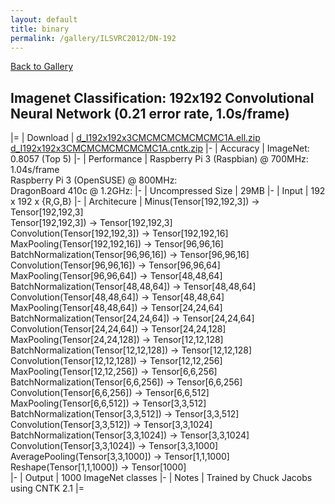 ```yaml
---
layout: default
title: binary
permalink: /gallery/ILSVRC2012/DN-192
---
```


[Back to Gallery](/ELL/gallery)

## Imagenet Classification: 192x192 Convolutional Neural Network (0.21 error rate, 1.0s/frame)

|=
| Download | [d_I192x192x3CMCMCMCMCMCMC1A.ell.zip](https://media.githubusercontent.com/media/Microsoft/ELL-models/master/models/ILSVRC2012/d_I192x192x3CMCMCMCMCMCMC1A/d_I192x192x3CMCMCMCMCMCMC1A.ell.zip) [d_I192x192x3CMCMCMCMCMCMC1A.cntk.zip](https://media.githubusercontent.com/media/Microsoft/ELL-models/master/models/ILSVRC2012/d_I192x192x3CMCMCMCMCMCMC1A/d_I192x192x3CMCMCMCMCMCMC1A.cntk.zip)
|-
| Accuracy | ImageNet: 0.8057 (Top 5)
|-
| Performance | Raspberry Pi 3 (Raspbian) @ 700MHz: 1.04s/frame<br>Raspberry Pi 3 (OpenSUSE) @ 800MHz: <br>DragonBoard 410c @ 1.2GHz:
|-
| Uncompressed Size | 29MB
|-
| Input | 192 x 192 x {R,G,B}
|-
| Architecure | Minus(Tensor[192,192,3]) -> Tensor[192,192,3]<br>Tensor[192,192,3]) -> Tensor[192,192,3]<br>Convolution(Tensor[192,192,3]) -> Tensor[192,192,16]<br>MaxPooling(Tensor[192,192,16]) -> Tensor[96,96,16]<br>BatchNormalization(Tensor[96,96,16]) -> Tensor[96,96,16]<br>Convolution(Tensor[96,96,16]) -> Tensor[96,96,64]<br>MaxPooling(Tensor[96,96,64]) -> Tensor[48,48,64]<br>BatchNormalization(Tensor[48,48,64]) -> Tensor[48,48,64]<br>Convolution(Tensor[48,48,64]) -> Tensor[48,48,64]<br>MaxPooling(Tensor[48,48,64]) -> Tensor[24,24,64]<br>BatchNormalization(Tensor[24,24,64]) -> Tensor[24,24,64]<br>Convolution(Tensor[24,24,64]) -> Tensor[24,24,128]<br>MaxPooling(Tensor[24,24,128]) -> Tensor[12,12,128]<br>BatchNormalization(Tensor[12,12,128]) -> Tensor[12,12,128]<br>Convolution(Tensor[12,12,128]) -> Tensor[12,12,256]<br>MaxPooling(Tensor[12,12,256]) -> Tensor[6,6,256]<br>BatchNormalization(Tensor[6,6,256]) -> Tensor[6,6,256]<br>Convolution(Tensor[6,6,256]) -> Tensor[6,6,512]<br>MaxPooling(Tensor[6,6,512]) -> Tensor[3,3,512]<br>BatchNormalization(Tensor[3,3,512]) -> Tensor[3,3,512]<br>Convolution(Tensor[3,3,512]) -> Tensor[3,3,1024]<br>BatchNormalization(Tensor[3,3,1024]) -> Tensor[3,3,1024]<br>Convolution(Tensor[3,3,1024]) -> Tensor[3,3,1000]<br>AveragePooling(Tensor[3,3,1000]) -> Tensor[1,1,1000]<br>Reshape(Tensor[1,1,1000]) -> Tensor[1000]<br>
|-
| Output | 1000 ImageNet classes
|-
| Notes | Trained by Chuck Jacobs using CNTK 2.1
|=
